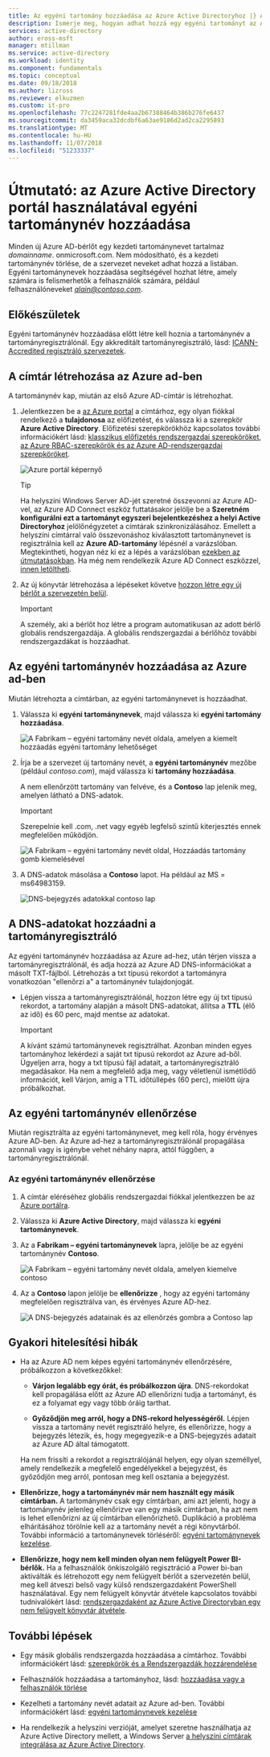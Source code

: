 ```yaml
---
title: Az egyéni tartomány hozzáadása az Azure Active Directoryhoz |} A Microsoft Docs
description: Ismerje meg, hogyan adhat hozzá egy egyéni tartományt az Azure Active Directory portál használatával.
services: active-directory
author: eross-msft
manager: mtillman
ms.service: active-directory
ms.workload: identity
ms.component: fundamentals
ms.topic: conceptual
ms.date: 09/18/2018
ms.author: lizross
ms.reviewer: elkuzmen
ms.custom: it-pro
ms.openlocfilehash: 77c2247281fde4aa2b67388464b386b276fe6437
ms.sourcegitcommit: da3459aca32dcdbf6a63ae9186d2ad2ca2295893
ms.translationtype: MT
ms.contentlocale: hu-HU
ms.lasthandoff: 11/07/2018
ms.locfileid: "51233337"
---
```

# <a name="how-to-add-your-custom-domain-name-using-the-azure-active-directory-portal"></a>Útmutató: az Azure Active Directory portál használatával egyéni tartománynév hozzáadása
Minden új Azure AD-bérlőt egy kezdeti tartománynevet tartalmaz *domainname*. onmicrosoft.com. Nem módosítható, és a kezdeti tartománynév törlése, de a szervezet neveket adhat hozzá a listában. Egyéni tartománynevek hozzáadása segítségével hozhat létre, amely számára is felismerhetők a felhasználók számára, például felhasználóneveket *alain@contoso.com*.

## <a name="before-you-begin"></a>Előkészületek
Egyéni tartománynév hozzáadása előtt létre kell hoznia a tartománynév a tartományregisztrálónál. Egy akkreditált tartományregisztráló, lásd: [ICANN-Accredited regisztráló szervezetek](https://www.icann.org/registrar-reports/accredited-list.html).

## <a name="create-your-directory-in-azure-ad"></a>A címtár létrehozása az Azure ad-ben
A tartománynév kap, miután az első Azure AD-címtár is létrehozhat.

1. Jelentkezzen be a [az Azure portal](https://portal.azure.com/) a címtárhoz, egy olyan fiókkal rendelkező a **tulajdonosa** az előfizetést, és válassza ki a szerepkör **Azure Active Directory**. Előfizetési szerepkörökhöz kapcsolatos további információkért lásd: [klasszikus előfizetés rendszergazdai szerepköröket, az Azure RBAC-szerepkörök és az Azure AD-rendszergazdai szerepköröket](../../role-based-access-control/rbac-and-directory-admin-roles.md#azure-rbac-roles).

    ![Azure portál képernyő](media/active-directory-access-create-new-tenant/azure-ad-portal.png)

    >[!TIP]
    > Ha helyszíni Windows Server AD-jét szeretné összevonni az Azure AD-vel, az Azure AD Connect eszköz futtatásakor jelölje be a **Szeretném konfigurálni ezt a tartományt egyszeri bejelentkezéshez a helyi Active Directoryhoz** jelölőnégyzetet a címtárak szinkronizálásához. Emellett a helyszíni címtárral való összevonáshoz kiválasztott tartománynevet is regisztrálnia kell az **Azure AD-tartomány** lépésnél a varázslóban. Megtekintheti, hogyan néz ki ez a lépés a varázslóban [ezekben az útmutatásokban](../hybrid/how-to-connect-install-custom.md#verify-the-azure-ad-domain-selected-for-federation). Ha még nem rendelkezik Azure AD Connect eszközzel, [innen letöltheti](https://go.microsoft.com/fwlink/?LinkId=615771).

2. Az új könyvtár létrehozása a lépéseket követve [hozzon létre egy új bérlőt a szervezetén belül](active-directory-access-create-new-tenant.md#create-a-new-tenant-for-your-organization).

    >[!Important]
    >A személy, aki a bérlőt hoz létre a program automatikusan az adott bérlő globális rendszergazdája. A globális rendszergazdai a bérlőhöz további rendszergazdákat is hozzáadhat.

## <a name="add-your-custom-domain-name-to-azure-ad"></a>Az egyéni tartománynév hozzáadása az Azure ad-ben
Miután létrehozta a címtárban, az egyéni tartománynevet is hozzáadhat.

1. Válassza ki **egyéni tartománynevek**, majd válassza ki **egyéni tartomány hozzáadása**.

    ![A Fabrikam – egyéni tartomány nevét oldala, amelyen a kiemelt hozzáadás egyéni tartomány lehetőséget](media/add-custom-domain/add-custom-domain.png)

2. Írja be a szervezet új tartomány nevét, a **egyéni tartománynév** mezőbe (például _contoso.com_), majd válassza ki **tartomány hozzáadása**.

    A nem ellenőrzött tartomány van felvéve, és a **Contoso** lap jelenik meg, amelyen látható a DNS-adatok.

    >[!Important]
    >Szerepelnie kell .com, .net vagy egyéb legfelső szintű kiterjesztés ennek megfelelően működjön.

    ![A Fabrikam – egyéni tartomány nevét oldal, Hozzáadás tartomány gomb kiemelésével](media/add-custom-domain/add-custom-domain-blade.png)

4. A DNS-adatok másolása a **Contoso** lapot. Ha például az MS = ms64983159.

    ![DNS-bejegyzés adatokkal contoso lap](media/add-custom-domain/contoso-blade-with-dns-info.png)

## <a name="add-your-dns-information-to-the-domain-registrar"></a>A DNS-adatokat hozzáadni a tartományregisztráló
Az egyéni tartománynév hozzáadása az Azure ad-hez, után térjen vissza a tartományregisztrálónál, és adja hozzá az Azure AD DNS-információkat a másolt TXT-fájlból. Létrehozás a txt típusú rekordot a tartományra vonatkozóan "ellenőrzi a" a tartománynév tulajdonjogát.

-  Lépjen vissza a tartományregisztrálónál, hozzon létre egy új txt típusú rekordot, a tartomány alapján a másolt DNS-adatokat, állítsa a **TTL** (élő az idő) és 60 perc, majd mentse az adatokat.

    >[!Important]
    >A kívánt számú tartománynevek regisztrálhat. Azonban minden egyes tartományhoz lekérdezi a saját txt típusú rekordot az Azure ad-ből. Ügyeljen arra, hogy a txt típusú fájl adatait, a tartományregisztráló megadásakor. Ha nem a megfelelő adja meg, vagy véletlenül ismétlődő információt, kell Várjon, amíg a TTL időtúllépés (60 perc), mielőtt újra próbálkozhat.

## <a name="verify-your-custom-domain-name"></a>Az egyéni tartománynév ellenőrzése
Miután regisztrálta az egyéni tartománynevet, meg kell róla, hogy érvényes Azure AD-ben. Az Azure ad-hez a tartományregisztrálónál propagálása azonnali vagy is igénybe vehet néhány napra, attól függően, a tartományregisztrálónál.

### <a name="to-verify-your-custom-domain-name"></a>Az egyéni tartománynév ellenőrzése
1. A címtár eléréséhez globális rendszergazdai fiókkal jelentkezzen be az [Azure portálra](https://portal.azure.com/).

2. Válassza ki **Azure Active Directory**, majd válassza ki **egyéni tartománynevek**.

3. Az a **Fabrikam – egyéni tartománynevek** lapra, jelölje be az egyéni tartománynév **Contoso**.

    ![A Fabrikam – egyéni tartomány nevét oldala, amelyen kiemelve contoso](media/add-custom-domain/custom-blade-with-contoso-highlighted.png)

4. Az a **Contoso** lapon jelölje be **ellenőrizze** , hogy az egyéni tartomány megfelelően regisztrálva van, és érvényes Azure AD-hez.

    ![A DNS-bejegyzés adatainak és az ellenőrzés gombra a Contoso lap](media/add-custom-domain/contoso-blade-with-dns-info-verify.png)

## <a name="common-verification-issues"></a>Gyakori hitelesítési hibák
- Ha az Azure AD nem képes egyéni tartománynév ellenőrzésére, próbálkozzon a következőkkel:
    - **Várjon legalább egy órát, és próbálkozzon újra**. DNS-rekordokat kell propagálása előtt az Azure AD ellenőrizni tudja a tartományt, és ez a folyamat egy vagy több óráig tarthat.

    - **Győződjön meg arról, hogy a DNS-rekord helyességéről.** Lépjen vissza a tartomány nevét regisztráló helyre, és ellenőrizze, hogy a bejegyzés létezik, és, hogy megegyezik-e a DNS-bejegyzés adatait az Azure AD által támogatott.

    Ha nem frissíti a rekordot a regisztrálójánál helyen, egy olyan személlyel, amely rendelkezik a megfelelő engedélyekkel a bejegyzést, és győződjön meg arról, pontosan meg kell osztania a bejegyzést.

- **Ellenőrizze, hogy a tartománynév már nem használt egy másik címtárban.** A tartománynév csak egy címtárban, ami azt jelenti, hogy a tartománynév jelenleg ellenőrizve van egy másik címtárban, ha azt nem is lehet ellenőrizni az új címtárban ellenőrizhető. Duplikáció a probléma elhárításához törölnie kell az a tartomány nevét a régi könyvtárból. További információ a tartománynevek törléséről: [egyéni tartománynevek kezelése](../users-groups-roles/domains-manage.md).

- **Ellenőrizze, hogy nem kell minden olyan nem felügyelt Power BI-bérlők.** Ha a felhasználók önkiszolgáló regisztráció a Power bi-ban aktiválták és létrehozott egy nem felügyelt bérlőt a szervezetén belül, meg kell átveszi belső vagy külső rendszergazdaként PowerShell használatával. Egy nem felügyelt könyvtár átvétele kapcsolatos további tudnivalókért lásd: [rendszergazdaként az Azure Active Directoryban egy nem felügyelt könyvtár átvétele](../users-groups-roles/domains-admin-takeover.md).

## <a name="next-steps"></a>További lépések

- Egy másik globális rendszergazda hozzáadása a címtárhoz. További információkért lásd: [szerepkörök és a Rendszergazdák hozzárendelése](active-directory-users-assign-role-azure-portal.md)

- Felhasználók hozzáadása a tartományhoz, lásd: [hozzáadása vagy a felhasználók törlése](add-users-azure-active-directory.md)

- Kezelheti a tartomány nevét adatait az Azure ad-ben. További információkért lásd: [egyéni tartománynevek kezelése](../users-groups-roles/domains-manage.md)

- Ha rendelkezik a helyszíni verzióját, amelyet szeretne használhatja az Azure Active Directory mellett, a Windows Server [a helyszíni címtárak integrálása az Azure Active Directory](../connect/active-directory-aadconnect.md).
